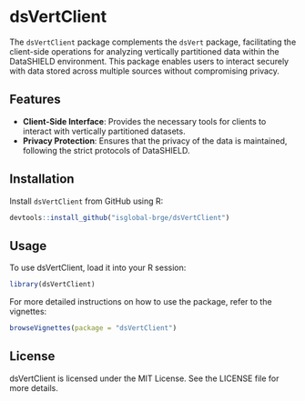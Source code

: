# dsVertClient

The `dsVertClient` package complements the `dsVert` package, facilitating the client-side operations for analyzing vertically partitioned data within the DataSHIELD environment. This package enables users to interact securely with data stored across multiple sources without compromising privacy.

## Features

- **Client-Side Interface**: Provides the necessary tools for clients to interact with vertically partitioned datasets.
- **Privacy Protection**: Ensures that the privacy of the data is maintained, following the strict protocols of DataSHIELD.

## Installation

Install `dsVertClient` from GitHub using R:

```R
devtools::install_github("isglobal-brge/dsVertClient")
```

## Usage

To use dsVertClient, load it into your R session:

```R
library(dsVertClient)
```
For more detailed instructions on how to use the package, refer to the vignettes:

```R
browseVignettes(package = "dsVertClient")
```

## License

dsVertClient is licensed under the MIT License. See the LICENSE file for more details.
